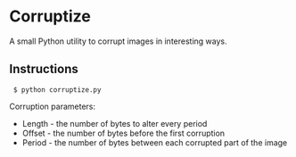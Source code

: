 # Corruptize
A small Python utility to corrupt images in interesting ways.

## Instructions
<code> $ python corruptize.py </code>

Corruption parameters:
* Length - the number of bytes to alter every period
* Offset - the number of bytes before the first corruption
* Period - the number of bytes between each corrupted part of the image

